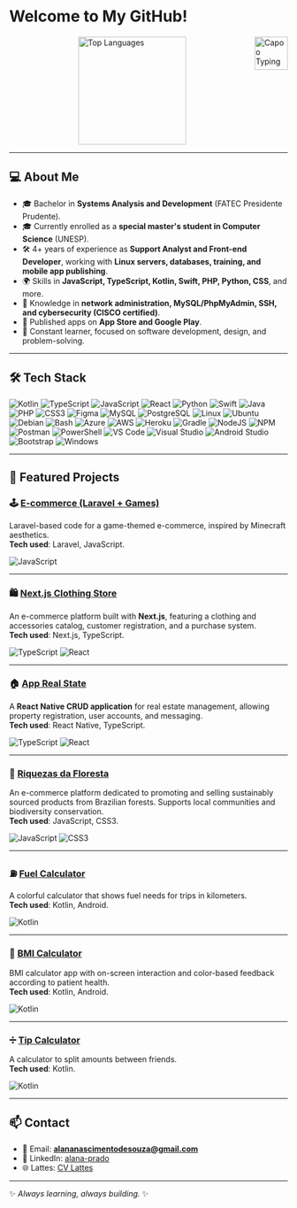 # Welcome to My GitHub!　　　　　　　　　　　　　  
<span style="float: right;"><img src="https://media.tenor.com/WHOwHxdVSQIAAAAM/capoo-capoo-type.gif" alt="Capoo Typing" width="60"/></span>

<div style="display: flex; justify-content: center; align-items: center; gap: 20px;">
    <img src="https://github-readme-stats.vercel.app/api/top-langs/?username=alanazip&layout=compact&theme=dark&title_color=34eb37" alt="Top Languages" height="195px" />
</div>

---

## 💻 About Me
- 🎓 Bachelor in **Systems Analysis and Development** (FATEC Presidente Prudente).  
- 🎓 Currently enrolled as a **special master's student in Computer Science** (UNESP).  
- 🛠️ 4+ years of experience as **Support Analyst and Front-end Developer**, working with **Linux servers, databases, training, and mobile app publishing**.  
- 🌍 Skills in **JavaScript, TypeScript, Kotlin, Swift, PHP, Python, CSS**, and more.  
- 📡 Knowledge in **network administration, MySQL/PhpMyAdmin, SSH, and cybersecurity (CISCO certified)**.  
- 📱 Published apps on **App Store and Google Play**.  
- 🌱 Constant learner, focused on software development, design, and problem-solving.  

---

## 🛠️ Tech Stack

![Kotlin](https://skillicons.dev/icons?i=kotlin)
![TypeScript](https://skillicons.dev/icons?i=ts)
![JavaScript](https://skillicons.dev/icons?i=js)
![React](https://skillicons.dev/icons?i=react)
![Python](https://skillicons.dev/icons?i=python)
![Swift](https://skillicons.dev/icons?i=swift)
![Java](https://skillicons.dev/icons?i=java)
![PHP](https://skillicons.dev/icons?i=php)
![CSS3](https://skillicons.dev/icons?i=css)
![Figma](https://skillicons.dev/icons?i=figma)
![MySQL](https://skillicons.dev/icons?i=mysql)
![PostgreSQL](https://skillicons.dev/icons?i=postgres)
![Linux](https://skillicons.dev/icons?i=linux)
![Ubuntu](https://skillicons.dev/icons?i=ubuntu)
![Debian](https://skillicons.dev/icons?i=debian)
![Bash](https://skillicons.dev/icons?i=bash)
![Azure](https://skillicons.dev/icons?i=azure)
![AWS](https://skillicons.dev/icons?i=aws)
![Heroku](https://skillicons.dev/icons?i=heroku)
![Gradle](https://skillicons.dev/icons?i=gradle)
![NodeJS](https://skillicons.dev/icons?i=nodejs)
![NPM](https://skillicons.dev/icons?i=npm)
![Postman](https://skillicons.dev/icons?i=postman)
![PowerShell](https://skillicons.dev/icons?i=powershell)
![VS Code](https://skillicons.dev/icons?i=vscode)
![Visual Studio](https://skillicons.dev/icons?i=visualstudio)
![Android Studio](https://skillicons.dev/icons?i=androidstudio)
![Bootstrap](https://skillicons.dev/icons?i=bootstrap)
![Windows](https://skillicons.dev/icons?i=windows)

---

## 🚀 Featured Projects

### 🕹️ [E-commerce (Laravel + Games)](https://github.com/alanazip/ecommerce)
Laravel-based code for a game-themed e-commerce, inspired by Minecraft aesthetics.  
**Tech used**: Laravel, JavaScript.  

![JavaScript](https://skillicons.dev/icons?i=js)

---

### 🛍️ [Next.js Clothing Store](https://github.com/alanazip/nextjs-firstproj)
An e-commerce platform built with **Next.js**, featuring a clothing and accessories catalog, customer registration, and a purchase system.  
**Tech used**: Next.js, TypeScript.  

![TypeScript](https://skillicons.dev/icons?i=ts)
![React](https://skillicons.dev/icons?i=react)

---

### 🏠 [App Real State](https://github.com/alanazip/apprealstate)
A **React Native CRUD application** for real estate management, allowing property registration, user accounts, and messaging.  
**Tech used**: React Native, TypeScript.  

![TypeScript](https://skillicons.dev/icons?i=ts)
![React](https://skillicons.dev/icons?i=react)

---

### 🌱 [Riquezas da Floresta](https://github.com/alanazip/riquezasdafloresta)
An e-commerce platform dedicated to promoting and selling sustainably sourced products from Brazilian forests. Supports local communities and biodiversity conservation.  
**Tech used**: JavaScript, CSS3.  

![JavaScript](https://skillicons.dev/icons?i=js)
![CSS3](https://skillicons.dev/icons?i=css)

---

### ⛽ [Fuel Calculator](https://github.com/alanazip/fuel_calculator)
A colorful calculator that shows fuel needs for trips in kilometers.  
**Tech used**: Kotlin, Android.  

![Kotlin](https://skillicons.dev/icons?i=kotlin)

---

### 📱 [BMI Calculator](https://github.com/alanazip/CalculadoraIMC)
BMI calculator app with on-screen interaction and color-based feedback according to patient health.  
**Tech used**: Kotlin, Android.  

![Kotlin](https://skillicons.dev/icons?i=kotlin)

---

### ➗ [Tip Calculator](https://github.com/alanazip/tip_calculator)
A calculator to split amounts between friends.  
**Tech used**: Kotlin.  

![Kotlin](https://skillicons.dev/icons?i=kotlin)

---

## 📫 Contact
- 📧 Email: **alananascimentodesouza@gmail.com**  
- 🔗 LinkedIn: [alana-prado](https://linkedin.com/in/alana-prado-a04a73388/)  
- 🌐 Lattes: [CV Lattes](http://lattes.cnpq.br/5812559967905252)  

---
✨ *Always learning, always building.* ✨
